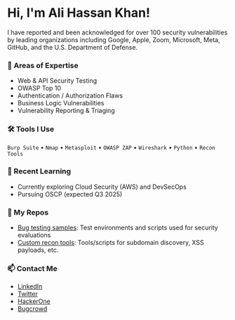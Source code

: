 # Hi, I'm Ali Hassan Khan!

I have reported and been acknowledged for over 100 security vulnerabilities by leading organizations including Google, Apple, Zoom, Microsoft, Meta, GitHub, and the U.S. Department of Defense.

### 🔐 Areas of Expertise
- Web & API Security Testing
- OWASP Top 10
- Authentication / Authorization Flaws
- Business Logic Vulnerabilities
- Vulnerability Reporting & Triaging

### 🛠️ Tools I Use
`Burp Suite` • `Nmap` • `Metasploit` • `OWASP ZAP` • `Wireshark` • `Python` • `Recon Tools`

### 🧠 Recent Learning
- Currently exploring Cloud Security (AWS) and DevSecOps
- Pursuing OSCP (expected Q3 2025)

### 📂 My Repos
- [Bug testing samples](#): Test environments and scripts used for security evaluations
- [Custom recon tools](#): Tools/scripts for subdomain discovery, XSS payloads, etc.

### 📫 Contact Me
- [LinkedIn](https://linkedin.com/in/alihassankhan766)
- [Twitter](https://twitter.com/alikhan_cyber)
- [HackerOne](https://hackerone.com/csc_)
- [Bugcrowd](https://bugcrowd.com/csc_)

